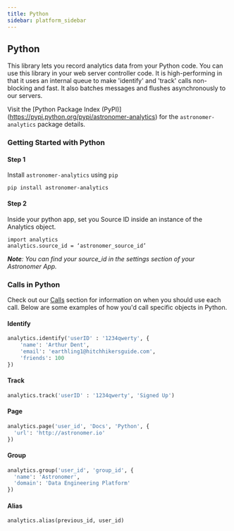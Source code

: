 ```yaml
---
title: Python
sidebar: platform_sidebar
---
```


## Python

This library lets you record analytics data from your Python code. You can use this library in your web server controller code. It is high-performing in that it uses an internal queue to make 'identify' and 'track' calls non-blocking and fast. It also batches messages and flushes asynchronously to our servers.

Visit the [Python Package Index (PyPI)] (https://pypi.python.org/pypi/astronomer-analytics) for the `astronomer-analytics` package details.

### Getting Started with Python

#### Step 1

Install `astronomer-analytics` using `pip`

```
pip install astronomer-analytics
```

#### Step 2

Inside your python app, set you Source ID inside an instance of the Analytics object.

```
import analytics
analytics.source_id = ‘astronomer_source_id’
```

***Note**: You can find your source_id in the settings section of your Astronomer App.*

### Calls in Python

Check out our [Calls](../calls.md) section for information on when you should use each call. Below are some examples of how you'd call specific objects in Python.

#### Identify

~~~ python
analytics.identify('userID' : '1234qwerty', {
    'name': 'Arthur Dent',
    'email': 'earthling1@hitchhikersguide.com',
    'friends': 100
})
~~~

#### Track

~~~ python
analytics.track('userID' : '1234qwerty', 'Signed Up')
~~~

#### Page

~~~ python
analytics.page('user_id', 'Docs', 'Python', {
  'url': 'http://astronomer.io'
})
~~~

#### Group

~~~ python
analytics.group('user_id', 'group_id', {
  'name': 'Astronomer',
  'domain': 'Data Engineering Platform'
})
~~~

#### Alias

~~~ python
analytics.alias(previous_id, user_id)
~~~
